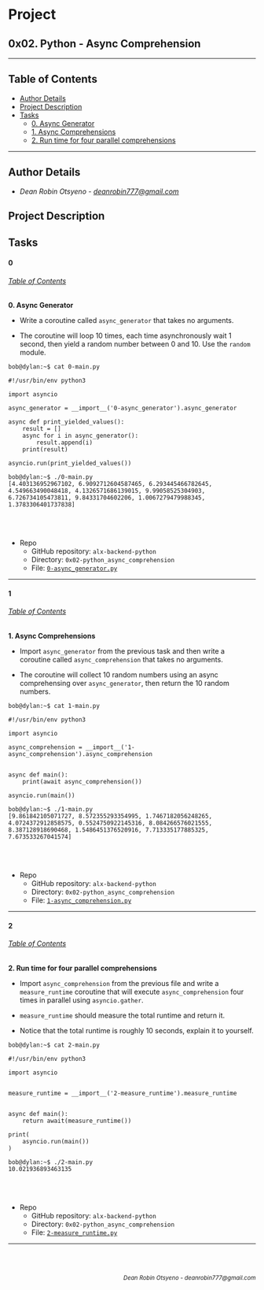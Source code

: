 # Project
## **0x02. Python - Async Comprehension**
---
## Table of Contents
- [Author Details](#author-details)
- [Project Description](#project-description)
- [Tasks](#tasks)
	- [0. Async Generator](#0)
	- [1. Async Comprehensions](#1)
	- [2. Run time for four parallel comprehensions](#2)
---
## Author Details
- *Dean Robin Otsyeno - deanrobin777@gmail.com*

## Project Description


## Tasks
#### 0
###### [Table of Contents](#table-of-contents)
**0. Async Generator**

- Write a coroutine called `async_generator` that takes no arguments. 

- The coroutine will loop 10 times, each time asynchronously wait 1 second, then yield a random number between 0 and 10. Use the `random` module. 

```
bob@dylan:~$ cat 0-main.py

#!/usr/bin/env python3

import asyncio

async_generator = __import__('0-async_generator').async_generator

async def print_yielded_values():
    result = []
    async for i in async_generator():
        result.append(i)
    print(result)

asyncio.run(print_yielded_values())

bob@dylan:~$ ./0-main.py
[4.403136952967102, 6.9092712604587465, 6.293445466782645, 4.549663490048418, 4.1326571686139015, 9.99058525304903, 6.726734105473811, 9.84331704602206, 1.0067279479988345, 1.3783306401737838]
```

<br></br>
- Repo
    - GitHub repository: `alx-backend-python`
    - Directory: `0x02-python_async_comprehension`
    - File: [`0-async_generator.py`](./0-async_generator.py)
---
#### 1
###### [Table of Contents](#table-of-contents)
**1. Async Comprehensions**

- Import `async_generator` from the previous task and then write a coroutine called `async_comprehension` that takes no arguments. 

- The coroutine will collect 10 random numbers using an async comprehensing over `async_generator`, then return the 10 random numbers.

```
bob@dylan:~$ cat 1-main.py

#!/usr/bin/env python3

import asyncio

async_comprehension = __import__('1-async_comprehension').async_comprehension


async def main():
    print(await async_comprehension())

asyncio.run(main())

bob@dylan:~$ ./1-main.py
[9.861842105071727, 8.572355293354995, 1.7467182056248265, 4.0724372912858575, 0.5524750922145316, 8.084266576021555, 8.387128918690468, 1.5486451376520916, 7.713335177885325, 7.673533267041574]

```

<br></br>
- Repo
    - GitHub repository: `alx-backend-python`
    - Directory: `0x02-python_async_comprehension`
    - File: [`1-async_comprehension.py`](./1-async_comprehension.py)
---
#### 2
###### [Table of Contents](#table-of-contents)
**2. Run time for four parallel comprehensions**

- Import `async_comprehension` from the previous file and write a `measure_runtime` coroutine that will execute `async_comprehension` four times in parallel using `asyncio.gather`.

- `measure_runtime` should measure the total runtime and return it.

- Notice that the total runtime is roughly 10 seconds, explain it to yourself.

```
bob@dylan:~$ cat 2-main.py

#!/usr/bin/env python3

import asyncio


measure_runtime = __import__('2-measure_runtime').measure_runtime


async def main():
    return await(measure_runtime())

print(
    asyncio.run(main())
)

bob@dylan:~$ ./2-main.py
10.021936893463135

```

<br></br>
- Repo
    - GitHub repository: `alx-backend-python`
    - Directory: `0x02-python_async_comprehension`
    - File: [`2-measure_runtime.py`](./2-measure_runtime.py)
---


<br></br>
<div align="right">
    <sub style="font-style: italic"> Dean Robin Otsyeno - deanrobin777@gmail.com</sub>
</div>
